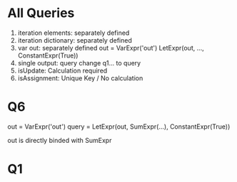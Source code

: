 # All Queries
1. iteration elements: separately defined
2. iteration dictionary: separately defined
3. var out: separately defined 
   out = VarExpr('out')
   LetExpr(out, ..., ConstantExpr(True))
4. single output: query
   change q1... to query
5. isUpdate: Calculation required
6. isAssignment: Unique Key / No calculation
 
# Q6
out = VarExpr('out')
query = LetExpr(out, SumExpr(...), ConstantExpr(True))

out is directly binded with SumExpr

# Q1